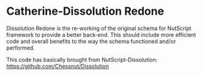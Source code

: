Catherine-Dissolution Redone
=========
Dissolution Redone is the re-working of the original schema for NutScript framework to provide a better back-end. This should include more efficient code and overall benefits to the way the schema functioned and/or performed.

This code has basically brought from NutScript-Dissolution: https://github.com/Chessnut/Dissolution
